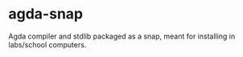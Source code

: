# agda-snap
Agda compiler and stdlib packaged as a snap, meant for installing in labs/school computers.
